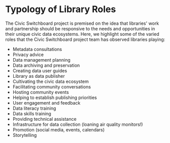 # Typology of Library Roles

The Civic Switchboard project is premised on the idea that libraries' work and partnership should be responsive to the needs and opportunities in their unique civic data ecosystems. Here, we highlight some of the varied roles that the Civic Switchboard project team has observed libraries playing:

* Metadata consultations
* Privacy advice
* Data management planning
* Data archiving and preservation
* Creating data user guides
* Library as data publisher
* Cultivating the civic data ecosystem
* Facilitating community conversations
* Hosting community events
* Helping to establish publishing priorities
* User engagement and feedback
* Data literacy training
* Data skills training
* Providing technical assistance
* Infrastructure for data collection \(loaning air quality monitors!\)
* Promotion \(social media, events, calendars\)
* Storytelling

